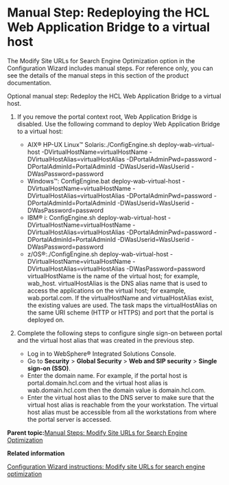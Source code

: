# Manual Step: Redeploying the HCL Web Application Bridge to a virtual host 

The Modify Site URLs for Search Engine Optimization option in the Configuration Wizard includes manual steps. For reference only, you can see the details of the manual steps in this section of the product documentation.

Optional manual step: Redeploy the HCL Web Application Bridge to a virtual host.

1.  If you remove the portal context root, Web Application Bridge is disabled. Use the following command to deploy Web Application Bridge to a virtual host:

    -   AIX® HP-UX Linux™ Solaris:./ConfigEngine.sh deploy-wab-virtual-host -DVirtualHostName=virtualHostName -DVirtualHostAlias=virtualHostAlias -DPortalAdminPwd=password -DPortalAdminId=PortalAdminId -DWasUserid=WasUserid -DWasPassword=password
    -   Windows™: ConfigEngine.bat deploy-wab-virtual-host -DVirtualHostName=virtualHostName -DVirtualHostAlias=virtualHostAlias -DPortalAdminPwd=password -DPortalAdminId=PortalAdminId -DWasUserid=WasUserid -DWasPassword=password
    -   IBM® i: ConfigEngine.sh deploy-wab-virtual-host -DVirtualHostName=virtualHostName -DVirtualHostAlias=virtualHostAlias -DPortalAdminPwd=password -DPortalAdminId=PortalAdminId -DWasUserid=WasUserid -DWasPassword=password
    -   z/OS®:./ConfigEngine.sh deploy-wab-virtual-host -DVirtualHostName=virtualHostName -DVirtualHostAlias=virtualHostAlias -DWasPassword=password
    virtualHostName is the name of the virtual host; for example, wab\_host. virtualHostAlias is the DNS alias name that is used to access the applications on the virtual host; for example, wab.portal.com. If the virtualHostName and virtualHostAlias exist, the existing values are used. The task maps the virtualHostAlias on the same URI scheme \(HTTP or HTTPS\) and port that the portal is deployed on.

2.  Complete the following steps to configure single sign-on between portal and the virtual host alias that was created in the previous step.

    -   Log in to WebSphere® Integrated Solutions Console.
    -   Go to **Security** \> **Global Security** \> **Web and SIP security** \> **Single sign-on \(SSO\)**.
    -   Enter the domain name. For example, if the portal host is portal.domain.hcl.com and the virtual host alias is wab.domain.hcl.com then the domain value is domain.hcl.com.
    -   Enter the virtual host alias to the DNS server to make sure that the virtual host alias is reachable from the your workstation. The virtual host alias must be accessible from all the workstations from where the portal server is accessed.

**Parent topic:**[Manual Steps: Modify Site URLs for Search Engine Optimization ](../config/cw_shorten_url_seo_manual.md)

**Related information**  


[Configuration Wizard instructions: Modify site URLs for search engine optimization ](../config/cw_shorten_url_seo.md)

